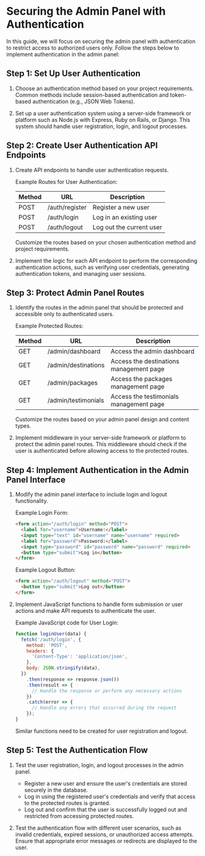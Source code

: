 #  Securing the Admin Panel with Authentication

In this guide, we will focus on securing the admin panel with authentication to restrict access to authorized users only. Follow the steps below to implement authentication in the admin panel:

## Step 1: Set Up User Authentication

1. Choose an authentication method based on your project requirements. Common methods include session-based authentication and token-based authentication (e.g., JSON Web Tokens).

2. Set up a user authentication system using a server-side framework or platform such as Node.js with Express, Ruby on Rails, or Django. This system should handle user registration, login, and logout processes.

## Step 2: Create User Authentication API Endpoints

1. Create API endpoints to handle user authentication requests.

   Example Routes for User Authentication:

   | Method | URL                | Description             |
   | ------ | ------------------ | ----------------------- |
   | POST   | /auth/register     | Register a new user      |
   | POST   | /auth/login        | Log in an existing user  |
   | POST   | /auth/logout       | Log out the current user |

   Customize the routes based on your chosen authentication method and project requirements.

2. Implement the logic for each API endpoint to perform the corresponding authentication actions, such as verifying user credentials, generating authentication tokens, and managing user sessions.

## Step 3: Protect Admin Panel Routes

1. Identify the routes in the admin panel that should be protected and accessible only to authenticated users.

   Example Protected Routes:

   | Method | URL                      | Description                              |
   | ------ | ------------------------ | ---------------------------------------- |
   | GET    | /admin/dashboard         | Access the admin dashboard                |
   | GET    | /admin/destinations      | Access the destinations management page  |
   | GET    | /admin/packages          | Access the packages management page      |
   | GET    | /admin/testimonials      | Access the testimonials management page  |

   Customize the routes based on your admin panel design and content types.

2. Implement middleware in your server-side framework or platform to protect the admin panel routes. This middleware should check if the user is authenticated before allowing access to the protected routes.

## Step 4: Implement Authentication in the Admin Panel Interface

1. Modify the admin panel interface to include login and logout functionality.

   Example Login Form:

   ```html
   <form action="/auth/login" method="POST">
     <label for="username">Username:</label>
     <input type="text" id="username" name="username" required>
     <label for="password">Password:</label>
     <input type="password" id="password" name="password" required>
     <button type="submit">Log in</button>
   </form>
   ```

   Example Logout Button:

   ```html
   <form action="/auth/logout" method="POST">
     <button type="submit">Log out</button>
   </form>
   ```

2. Implement JavaScript functions to handle form submission or user actions and make API requests to authenticate the user.

   Example JavaScript code for User Login:

   ```javascript
   function loginUser(data) {
     fetch('/auth/login', {
       method: 'POST',
       headers: {
         'Content-Type': 'application/json',
       },
       body: JSON.stringify(data),
     })
       .then(response => response.json())
       .then(result => {
         // Handle the response or perform any necessary actions
       })
       .catch(error => {
         // Handle any errors that occurred during the request
       });
   }
   ```

   Similar functions need to be created for user registration and logout.

## Step 5: Test the Authentication Flow

1. Test the user registration, login, and logout processes in the admin panel.

   - Register a new user and ensure the user's credentials are stored securely in the database.
   - Log in using the registered user's credentials and verify that access to the protected routes is granted.
   - Log out and confirm that the user is successfully logged out and restricted from accessing protected routes.

2. Test the authentication flow with different user scenarios, such as invalid credentials, expired sessions, or unauthorized access attempts. Ensure that appropriate error messages or redirects are displayed to the user.

